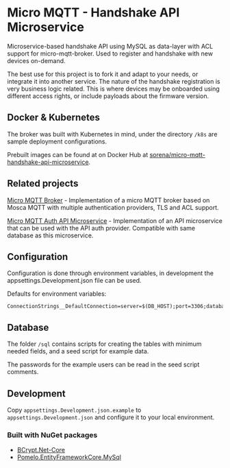 # Micro MQTT - Handshake API Microservice

Microservice-based handshake API using MySQL as data-layer with ACL support for micro-mqtt-broker. Used to register and handshake with new devices on-demand.

The best use for this project is to fork it and adapt to your needs, or integrate it into another service. The nature of the handshake registration is very business logic related. This is where devices may be onboarded using different access rights, or include payloads about the firmware version.

## Docker & Kubernetes

The broker was built with Kubernetes in mind, under the directory `/k8s` are sample deployment configurations.

Prebuilt images can be found at on Docker Hub at [sorena/micro-mqtt-handshake-api-microservice](https://hub.docker.com/r/sorena/micro-mqtt-handshake-api-microservice).

## Related projects

[Micro MQTT Broker](https://github.com/SorenA/micro-mqtt-broker) - Implementation of a micro MQTT broker based on Mosca MQTT with multiple authentication providers, TLS and ACL support.

[Micro MQTT Auth API Microservice](https://github.com/SorenA/micro-mqtt-auth-api-microservice) - Implementation of an API microservice that can be used with the API auth provider. Compatible with same database as this microservice.

## Configuration

Configuration is done through environment variables, in development the appsettings.Development.json file can be used.

Defaults for environment variables:

```env
ConnectionStrings__DefaultConnection=server=$(DB_HOST);port=3306;database=$(DB_DATABASE);uid=$(DB_USERNAME);password=$(DB_PASSWORD)
```

## Database

The folder `/sql` contains scripts for creating the tables with minimum needed fields, and a seed script for example data.

The passwords for the example users can be read in the seed script comments.

## Development

Copy `appsettings.Development.json.example` to  `appsettings.Development.json` and configure it to your local environment.

### Built with NuGet packages

- [BCrypt.Net-Core](https://github.com/neoKushan/BCrypt.Net-Core)
- [Pomelo.EntityFrameworkCore.MySql](https://github.com/PomeloFoundation/Pomelo.EntityFrameworkCore.MySql)
